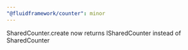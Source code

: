 ```yaml
---
"@fluidframework/counter": minor
---
```


SharedCounter.create now returns ISharedCounter instead of SharedCounter
